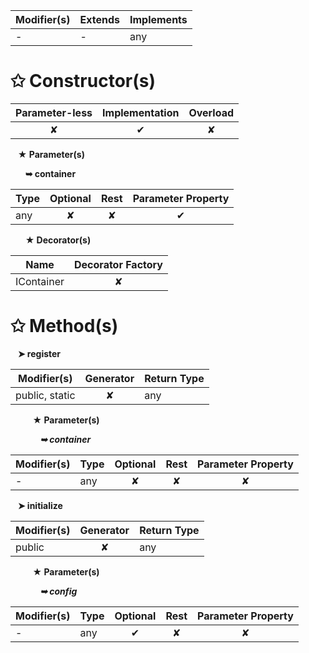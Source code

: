 | Modifier(s)                            | Extends                      | Implements                                    |
|----------------------------------------|------------------------------|-----------------------------------------------|
| - | - | any |

# &#10025; Constructor(s)

| Parameter-less                         | Implementation                          | Overload                          |
|:--------------------------------------:|:---------------------------------------:|:---------------------------------:|
| ✘ | ✔ | ✘ |

&nbsp;&nbsp; **&#9733; Parameter(s)**

&nbsp;&nbsp;&nbsp;&nbsp;&nbsp; **&#10149; container**

| Type                        | Optional                           | Rest                          | Parameter Property                          |
|-----------------------------|:----------------------------------:|:-----------------------------:|:-------------------------------------------:|
| any | ✘  | ✘ | ✔ |

&nbsp;&nbsp;&nbsp;&nbsp;&nbsp; **&#9733; Decorator(s)**

| Name                                | Decorator Factory                        |
|-------------------------------------|:----------------------------------------:|
| IContainer | ✘  |

# &#10025; Method(s)

&nbsp;&nbsp; **&#10148; register**

| Modifier(s)                              | Generator                          | Return Type                       |
|------------------------------------------|:----------------------------------:|-----------------------------------|
| public, static | ✘ | any |

&nbsp;&nbsp;&nbsp;&nbsp;&nbsp;&nbsp;&nbsp;&nbsp; **&#9733; Parameter(s)**

&nbsp;&nbsp;&nbsp;&nbsp;&nbsp;&nbsp;&nbsp;&nbsp;&nbsp;&nbsp;&nbsp; _**&#10149; container**_

| Modifier(s)                              | Type                        | Optional                           | Rest                          | Parameter Property                          |
|------------------------------------------|-----------------------------|:----------------------------------:|:-----------------------------:|:-------------------------------------------:|
| - | any | ✘  | ✘ | ✘ |

&nbsp;&nbsp; **&#10148; initialize**

| Modifier(s)                              | Generator                          | Return Type                       |
|------------------------------------------|:----------------------------------:|-----------------------------------|
| public | ✘ | any |

&nbsp;&nbsp;&nbsp;&nbsp;&nbsp;&nbsp;&nbsp;&nbsp; **&#9733; Parameter(s)**

&nbsp;&nbsp;&nbsp;&nbsp;&nbsp;&nbsp;&nbsp;&nbsp;&nbsp;&nbsp;&nbsp; _**&#10149; config**_

| Modifier(s)                              | Type                        | Optional                           | Rest                          | Parameter Property                          |
|------------------------------------------|-----------------------------|:----------------------------------:|:-----------------------------:|:-------------------------------------------:|
| - | any | ✔  | ✘ | ✘ |
